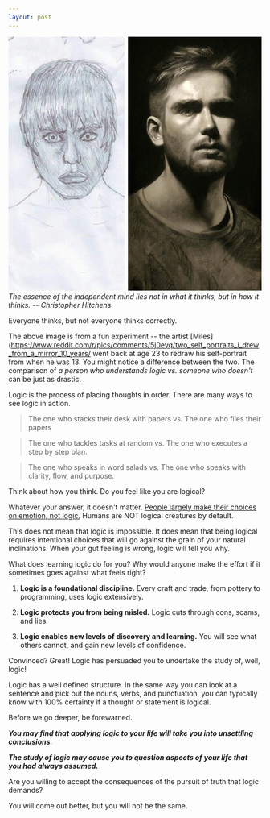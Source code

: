 ```yaml
---
layout: post
---
```




![DrawnAndRedrawn](/assets/img/DrawnAndRedrawn.jpg)
*The essence of the independent mind lies not in what it thinks, but in how it thinks. -- Christopher Hitchens*

Everyone thinks, but not everyone thinks correctly.

The above image is from a fun experiment -- the artist [Miles](https://www.reddit.com/r/pics/comments/5j0eyq/two_self_portraits_i_drew_from_a_mirror_10_years/ went back at age 23 to redraw his self-portrait from when he was 13. You might notice a difference between the two. The comparison of _a person who understands logic vs. someone who doesn't_ can be just as drastic.

Logic is the process of placing thoughts in order. There are many ways to see logic in action.

>The one who stacks their desk with papers vs. The one who files their papers

>The one who tackles tasks at random vs. The one who executes a step by step plan.

>The one who speaks in word salads vs. The one who speaks with clarity, flow, and purpose.

Think about how you think. Do you feel like you are logical?

Whatever your answer, it doesn't matter. [People largely make their choices on emotion, not logic.](https://bigthink.com/experts-corner/decisions-are-emotional-not-logical-the-neuroscience-behind-decision-making) Humans are NOT logical creatures by default.

This does not mean that logic is impossible. It does mean that being logical requires intentional choices that will go against the grain of your natural inclinations. When your gut feeling is wrong, logic will tell you why.

What does learning logic do for you? Why would anyone make the effort if it sometimes goes against what feels right?



1. **Logic is a foundational discipline.** Every craft and trade, from pottery to programming, uses logic extensively.

2. **Logic protects you from being misled.** Logic cuts through cons, scams, and lies.

3. **Logic enables new levels of discovery and learning.** You will see what others cannot, and gain new levels of confidence.


Convinced? Great! Logic has persuaded you to undertake the study of, well, logic!

Logic has a well defined structure. In the same way you can look at a sentence and pick out the nouns, verbs, and punctuation, you can typically know with 100% certainty if a thought or statement is logical.

Before we go deeper, be forewarned.

_**You may find that applying logic to your life will take you into unsettling conclusions.**_

_**The study of logic may cause you to question aspects of your life that you had always assumed.**_

Are you willing to accept the consequences of the pursuit of truth that logic demands?

You will come out better, but you will not be the same.
